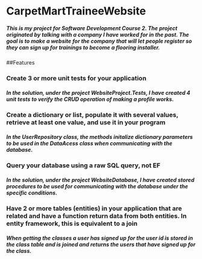 # CarpetMartTraineeWebsite
##### This is my project for Software Development Course 2. The project originated by talking with a company I have worked for in the past. The goal is to make a website for the company that will let people register so they can sign up for trainings to become a flooring installer.
##Features
### Create 3 or more unit tests for your application
##### In the solution, under the project WebsiteProject.Tests, I have created 4 unit tests to verify the CRUD operation of making a profile works.
### Create a dictionary or list, populate it with several values, retrieve at least one value, and use it in your program
##### In the UserRepository class, the methods initalize dictionary parameters to be used in the DataAcess class when communicating with the database.
### Query your database using a raw SQL query, not EF
##### In the solution, under the project WebsiteDatabase, I have created stored procedures to be used for communicating with the database under the specific conditions.
### Have 2 or more tables (entities) in your application that are related and have a function return data from both entities.  In entity framework, this is equivalent to a join
##### When getting the classes a user has signed up for the user id is stored in the class table and is joined and returns the users that have signed up for the class.